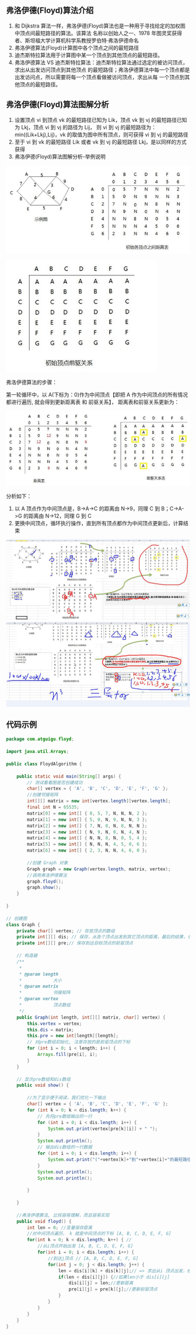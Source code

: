 ## 弗洛伊德(Floyd)算法介绍

1) 和 Dijkstra 算法一样，弗洛伊德(Floyd)算法也是一种用于寻找给定的加权图中顶点间最短路径的算法。该算法 名称以创始人之一、1978 年图灵奖获得者、斯坦福大学计算机科学系教授罗伯特·弗洛伊德命名 
2) 弗洛伊德算法(Floyd)计算图中各个顶点之间的最短路径 
3) 迪杰斯特拉算法用于计算图中某一个顶点到其他顶点的最短路径。 
4) 弗洛伊德算法 VS 迪杰斯特拉算法：迪杰斯特拉算法通过选定的被访问顶点，求出从出发访问顶点到其他顶点 的最短路径；弗洛伊德算法中每一个顶点都是出发访问点，所以需要将每一个顶点看做被访问顶点，求出从每 一个顶点到其他顶点的最短路径。


## 弗洛伊德(Floyd)算法图解分析

1) 设置顶点 vi 到顶点 vk 的最短路径已知为 Lik，顶点 vk 到 vj 的最短路径已知为 Lkj，顶点 vi 到 vj 的路径为 Lij， 则 vi 到 vj 的最短路径为：min((Lik+Lkj),Lij)，vk 的取值为图中所有顶点，则可获得 vi 到 vj 的最短路径 
2) 至于 vi 到 vk 的最短路径 Lik 或者 vk 到 vj 的最短路径 Lkj，是以同样的方式获得
3) 弗洛伊德(Floyd)算法图解分析-举例说明

  ![image-1](images/1.png) 

  ![image-1](images/2.png) 

弗洛伊德算法的步骤： 

第一轮循环中，以 A(下标为：0)作为中间顶点【即把 A 作为中间顶点的所有情况都进行遍历, 就会得到更新距离表 和 前驱关系】， 距离表和前驱关系更新为：

<!-- <div align='center'>
  <img src="images/1.png"/>
  <img src="images/2.png"/>
</div> -->

 ![image-1](images/3.png) 

分析如下： 
1) 以 A 顶点作为中间顶点是，B->A->C 的距离由 N->9，同理 C 到 B；C->A->G 的距离由 N->12，同理 G 到 C 
2) 更换中间顶点，循环执行操作，直到所有顶点都作为中间顶点更新后，计算结束

 ![image-1](images/4.png) 
 ![image-1](images/5.png) 

## 代码示例
````java
package com.atguigu.floyd;

import java.util.Arrays;

public class FloydAlgorithm {

	public static void main(String[] args) {
		// 测试看看图是否创建成功
		char[] vertex = { 'A', 'B', 'C', 'D', 'E', 'F', 'G' };
		//创建邻接矩阵
		int[][] matrix = new int[vertex.length][vertex.length];
		final int N = 65535;
		matrix[0] = new int[] { 0, 5, 7, N, N, N, 2 };
		matrix[1] = new int[] { 5, 0, N, 9, N, N, 3 };
		matrix[2] = new int[] { 7, N, 0, N, 8, N, N };
		matrix[3] = new int[] { N, 9, N, 0, N, 4, N };
		matrix[4] = new int[] { N, N, 8, N, 0, 5, 4 };
		matrix[5] = new int[] { N, N, N, 4, 5, 0, 6 };
		matrix[6] = new int[] { 2, 3, N, N, 4, 6, 0 };
		
		//创建 Graph 对象
		Graph graph = new Graph(vertex.length, matrix, vertex);
		//调用弗洛伊德算法
		graph.floyd();
		graph.show();
	}

}

// 创建图
class Graph {
	private char[] vertex; // 存放顶点的数组
	private int[][] dis; // 保存，从各个顶点出发到其它顶点的距离，最后的结果，也是保留在该数组
	private int[][] pre;// 保存到达目标顶点的前驱顶点

	// 构造器
	/**
	 * 
	 * @param length
	 *            大小
	 * @param matrix
	 *            邻接矩阵
	 * @param vertex
	 *            顶点数组
	 */
	public Graph(int length, int[][] matrix, char[] vertex) {
		this.vertex = vertex;
		this.dis = matrix;
		this.pre = new int[length][length];
		// 对pre数组初始化, 注意存放的是前驱顶点的下标
		for (int i = 0; i < length; i++) {
			Arrays.fill(pre[i], i);
		}
	}

	// 显示pre数组和dis数组
	public void show() {

		//为了显示便于阅读，我们优化一下输出
		char[] vertex = { 'A', 'B', 'C', 'D', 'E', 'F', 'G' };
		for (int k = 0; k < dis.length; k++) {
			// 先将pre数组输出的一行
			for (int i = 0; i < dis.length; i++) {
				System.out.print(vertex[pre[k][i]] + " ");
			}
			System.out.println();
			// 输出dis数组的一行数据
			for (int i = 0; i < dis.length; i++) {
				System.out.print("("+vertex[k]+"到"+vertex[i]+"的最短路径是" + dis[k][i] + ") ");
			}
			System.out.println();
			System.out.println();

		}

	}
	
	//弗洛伊德算法, 比较容易理解，而且容易实现
	public void floyd() {
		int len = 0; //变量保存距离
		//对中间顶点遍历， k 就是中间顶点的下标 [A, B, C, D, E, F, G] 
		for(int k = 0; k < dis.length; k++) { // 
			//从i顶点开始出发 [A, B, C, D, E, F, G]
			for(int i = 0; i < dis.length; i++) {
				//到达j顶点 // [A, B, C, D, E, F, G]
				for(int j = 0; j < dis.length; j++) {
					len = dis[i][k] + dis[k][j];// => 求出从i 顶点出发，经过 k中间顶点，到达 j 顶点距离
					if(len < dis[i][j]) {//如果len小于 dis[i][j]
						dis[i][j] = len;//更新距离
						pre[i][j] = pre[k][j];//更新前驱顶点
					}
				}
			}
		}
	}
}
````